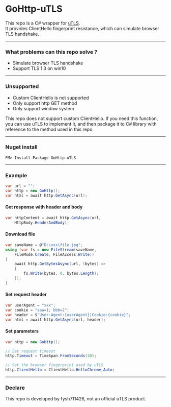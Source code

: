 # GoHttp-uTLS  

This repo is a C# wrapper for [uTLS](https://github.com/refraction-networking/utls).  
It provides ClientHello fingerprint resistance, which can simulate browser TLS handshake.  

---  

### What problems can this repo solve ?  

* Simulate browser TLS handshake  
* Support TLS 1.3 on win10  

---  

### Unsupported  

* Custom ClientHello is not supported  
* Only support http GET method  
* Only support window system  

This repo does not support custom ClientHello. If you need this function, you can use uTLS to implement it, and then package it to C# library with reference to the method used in this repo.  

---  

### Nuget install  

```
PM> Install-Package GoHttp-uTLS
```  

---  

### Example  

```C#
var url = "";
var http = new GoHttp();
var html = await http.GetAsync(url);
```

#### Get response with header and body  

```C#
var httpContent = await http.GetAsync(url,
    HttpBody.HeaderAndBody);
```

#### Download file  

```C#
var saveName = @"D:\xxx\file.jpg";
using (var fs = new FileStream(saveName, 
    FileMode.Create, FileAccess.Write))
{
    await http.GetBytesAsync(url, (bytes) =>
    {
        fs.Write(bytes, 0, bytes.Length);
    });
}
```

#### Set request header  

```C#
var userAgent = "xxx";
var cookie = "aaa=1; bbb=2";
var header = $"User-Agent:{userAgent}|Cookie:{cookie}";
var html = await http.GetAsync(url, header);
```

#### Set parameters  

```C#
var http = new GoHttp();

// Set request timeout 
http.Timeout = TimeSpan.FromSeconds(30);

// Set the browser fingerprint used by uTLS
http.ClientHello = ClientHello.HelloChrome_Auto;
```

---  

### Declare  

This repo is developed by fysh711426, not an official uTLS product.  